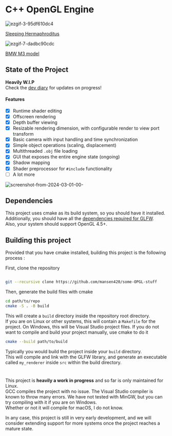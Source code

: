 # C++ OpenGL Engine


![ezgif-3-95df610dc4](https://github.com/mansen420/OpenGL-Renderer/assets/50342436/74d5e17e-4f5a-4fe6-af56-eda08ebe13b4)

[Sleeping Hermaphroditus](https://threedscans.com/uncategorized/sleeping-hermaphroditus/)

![ezgif-7-dadbc90cdc](https://github.com/mansen420/OpenGL-Renderer/assets/50342436/32603ec7-2cb1-496f-ae9f-63f101c203db)

[BMW M3 model](https://rigmodels.com/model.php?view=BMW_M3_Car-3d-model__99WX7I7CRTWJU9MKXT2CL412A)
## State of the Project
  **Heavily W.I.P**\
  Check the [dev diary](https://github.com/mansen420/OpenGL-Renderer/blob/dev/dev_diary.md) for updates on progress!
  
  #### Features 
  - [x]  Runtime shader editing
  - [x]  Offscreen rendering
  - [x]  Depth buffer viewing
  - [x]  Resizable rendering dimension, with configurable render to view port transform
  - [x]  Basic camera with input handling and time synchronization
  - [x]  Simple object operations (scaling, displacement)
  - [x]  Multithreaded ``.obj`` file loading
  - [x]  GUI that exposes the entire engine state (ongoing)
  - [x]  Shadow mapping
  - [x]  Shader preprocessor for ``#include`` functionality
  - [ ]  A lot more

![screenshot-from-2024-03-01-00-](https://github.com/mansen420/OpenGL-Renderer/assets/50342436/fde54939-884a-49d8-a7fb-b1fbf205be6b)
## Dependencies
  This project uses cmake as its build system, so you should have it installed.\
  Additionally, you should have all the [dependencies required for GLFW](https://www.glfw.org/docs/3.3/compile.html#compile_deps).\
  Also, your system should support OpenGL 4.5+.
## Building this project
  Provided that you have cmake installed, building this project is the following process :

  
  First, clone the repository 
  ``` bash

  git --recursive clone https://github.com/mansen420/some-OPGL-stuff

```
  Then, generate the build files with cmake 

  ``` bash
cd path/to/repo
cmake -S . -B build
```
This will create a `` build `` directory inside the repository root directory.\
If you are on Linux or other systems, this will contain a `` Makefile `` for the project. On Windows, this will be Visual Studio project files.
If you do not want to compile and build your project manually, use cmake to do it
``` bash
cmake --build path/to/build
```
Typically you would build the project inside your `` build `` directory. \
This will compile and link with the GLFW library, and generate an executable called `` my_renderer `` inside ``src`` within the build directory.



#

This project is **heavily a work in progress** and so far is only maintained for Linux. \
GCC compiles the project with no issue. The Visual Studio compiler is known to throw many errors.
We have not tested with MinGW, but you can try compiling with it if you are on Windows. \
Whether or not it will compile for macOS, I do not know.


In any case, this project is still in very early development, and we will consider extending support for more systems once the project reaches a mature state. 
